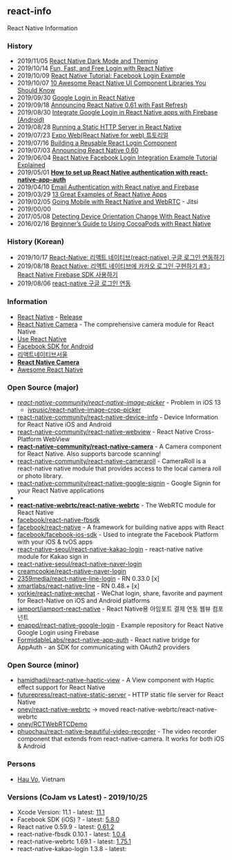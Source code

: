 ## react-info
React Native Information


### History
- 2019/11/05 [React Native Dark Mode and Theming](https://medium.com/javascript-in-plain-english/react-native-dark-mode-and-theming-dc299bec206d)
- 2019/10/14 [Fun, Fast, and Free Login with React Native](https://scotch.io/tutorials/fun-fast-and-free-login-with-react-native)
- 2019/10/09 [React Native Tutorial: Facebook Login Example](https://www.djamware.com/post/5d9d4aeec1fff332c94be1ea/react-native-tutorial-facebook-login-example)
- 2019/10/07 [10 Awesome React Native UI Component Libraries You Should Know](https://medium.com/enappd/10-awesome-react-native-ui-component-libraries-you-should-know-bd7b6bb7e38d)
- 2019/09/30 [Google Login in React Native](https://mobikul.com/google-login-in-react-native/)
- 2019/09/18 [Announcing React Native 0.61 with Fast Refresh](https://facebook.github.io/react-native/blog/2019/09/18/version-0.61)
- 2019/08/30 [Integrate Google Login in React Native apps with Firebase (Android)](https://medium.com/enappd/google-login-in-react-native-android-apps-with-firebase-55ffee3ded90)
- 2019/08/28 [Running a Static HTTP Server in React Native](https://spin.atomicobject.com/2019/08/28/static-http-server-react-native/)
- 2019/07/23 [Expo Web(React Native for web) 튜토리얼](https://meetup.toast.com/posts/191)
- 2019/07/16 [Building a Reusable React Login Component](https://blog.bitsrc.io/building-a-reusable-react-login-component-cc824164ff36)
- 2019/07/03 [Announcing React Native 0.60](https://facebook.github.io/react-native/blog/2019/07/03/version-60)
- 2019/06/04 [React Native Facebook Login Integration Example Tutorial Explained](https://reactnativecode.com/facebook-login-integration/)
- 2019/05/01 [**How to set up React Native authentication with react-native-app-auth**](https://www.freecodecamp.org/news/how-to-set-up-react-native-authentication-with-react-native-app-auth-f6fd66e0e6d0/)
- 2019/04/10 [Email Authentication with React native and Firebase](https://hackernoon.com/email-authentication-with-react-native-and-firebase-99b5e9a579e0)
- 2019/03/29 [13 Great Examples of React Native Apps](https://www.netguru.com/blog/13-great-apps-written-with-react-native)
- 2019/02/05 [Going Mobile with React Native and WebRTC](https://www.slideshare.net/saghul/going-mobile-with-react-native-and-webrtc) - Jitsi
- 2019/00/00
- 2017/05/08 [Detecting Device Orientation Change With React Native](http://www.dotnetsurfers.com/blog/2017/05/08/detecting-device-orientation-change-with-react-native)
- 2016/02/16 [Beginner’s Guide to Using CocoaPods with React Native](https://shift.infinite.red/beginner-s-guide-to-using-cocoapods-with-react-native-46cb4d372995)


### History (Korean)
- 2019/10/17 [React-Native: 리액트 네이티브(react-native) 구글 로그인 연동하기](https://bangc.tistory.com/12)
- 2019/08/18 [React Native: 리액트 네이티브에 카카오 로그인 구현하기 #3 : React Native Firebase SDK 사용하기](https://busy.org/@anpigon/react-native-3-react-native-firebase-sdk)
- 2019/08/06 [react-native 구글 로그인 연동](https://gsgdvxhx.tistory.com/31)


### Information
- [React Native](https://facebook.github.io/react-native/) - [Release](https://nicedoc.io/react-native-community/react-native-releases/blob/master/CHANGELOG.md)
- [React Native Camera](https://react-native-community.github.io/react-native-camera/) - The comprehensive camera module for React Native
- [Use React Native](http://www.reactnative.com/)
- [Facebook SDK for Android](https://developers.facebook.com/docs/android#-facebook-sdk-for-android-)
- [리액트네이티브서울](https://reactnativeseoul.org/)
- [**React Native Camera**](https://react-native-community.github.io/react-native-camera/)
- [Awesome React Native](http://www.awesome-react-native.com/)


### Open Source (major)
- [*react-native-community/react-native-image-picker*](https://github.com/react-native-community/react-native-image-picker) - Problem in iOS 13
    - [ivpusic/react-native-image-crop-picker](https://github.com/ivpusic/react-native-image-crop-picker)
- [react-native-community/react-native-device-info](https://github.com/react-native-community/react-native-device-info) - Device Information for React Native iOS and Android
- [react-native-community/react-native-webview](https://github.com/react-native-community/react-native-webview) - React Native Cross-Platform WebView 
- [**react-native-community/react-native-camera**](https://github.com/react-native-community/react-native-camera) - A Camera component for React Native. Also supports barcode scanning!
- [react-native-community/react-native-cameraroll](https://github.com/react-native-community/react-native-cameraroll) - CameraRoll is a react-native native module that provides access to the local camera roll or photo library.
- [react-native-community/react-native-google-signin](https://github.com/react-native-community/react-native-google-signin) - Google Signin for your React Native applications
- 
- [**react-native-webrtc/react-native-webrtc**](https://github.com/react-native-webrtc/react-native-webrtc) - The WebRTC module for React Native
- [facebook/react-native-fbsdk](https://github.com/facebook/react-native-fbsdk)
- [facebook/react-native](https://github.com/facebook/react-native) - A framework for building native apps with React
- [facebook/facebook-ios-sdk](https://github.com/facebook/facebook-ios-sdk) - Used to integrate the Facebook Platform with your iOS & tvOS apps
- [react-native-seoul/react-native-kakao-login](https://github.com/react-native-seoul/react-native-kakao-login) - react-native native module for Kakao sign in
- [react-native-seoul/react-native-naver-login](https://github.com/react-native-seoul/react-native-naver-login)
- [creamcookie/react-native-naver-login](https://github.com/creamcookie/react-native-naver-login)
- [2359media/react-native-line-login](https://github.com/2359media/react-native-line-login) - RN 0.33.0 [x]
- [xmartlabs/react-native-line](https://github.com/xmartlabs/react-native-line) - RN 0.48.+ [x]
- [yorkie/react-native-wechat](https://github.com/yorkie/react-native-wechat) - WeChat login, share, favorite and payment for React-Native on iOS and Android platforms
- [iamport/iamport-react-native](https://github.com/iamport/iamport-react-native) - React Native용 아임포트 결제 연동 웹뷰 컴포넌트
- [enappd/react-native-google-login](https://github.com/enappd/react-native-google-login) - Example repository for React Native Google Login using Firebase
- [FormidableLabs/react-native-app-auth](https://github.com/FormidableLabs/react-native-app-auth) - React native bridge for AppAuth - an SDK for communicating with OAuth2 providers



### Open Source (minor)
- [hamidhadi/react-native-haptic-view](https://github.com/hamidhadi/react-native-haptic-view) - A View component with Haptic effect support for React Native
- [futurepress/react-native-static-server](https://github.com/futurepress/react-native-static-server) - HTTP static file server for React Native
- [oney/react-native-webrtc](https://github.com/oney/react-native-webrtc) -> moved react-native-webrtc/react-native-webrtc
- [oney/RCTWebRTCDemo](https://github.com/oney/RCTWebRTCDemo)
- [phuochau/react-native-beautiful-video-recorder](https://github.com/phuochau/react-native-beautiful-video-recorder) - The video recorder component that extends from react-native-camera. It works for both iOS & Android

### Persons
- [Hau Vo](https://github.com/phuochau/), Vietnam


### Versions (CoJam vs Latest) - 2019/10/25
- Xcode Version: 11.1 - latest: [11.1](https://developer.apple.com/documentation/xcode_release_notes/)
- Facebook SDK (iOS) ? - latest: [5.8.0](https://github.com/facebook/facebook-ios-sdk/releases)
- React native 0.59.9 - latest: [0.61.2](https://github.com/facebook/react-native/releases)
- react-native-fbsdk 0.10.1 - latest: [1.0.4](https://github.com/facebook/react-native-fbsdk/releases)
- react-native-webrtc 1.69.1 - latest: [1.75.1](https://github.com/react-native-webrtc/react-native-webrtc/releases)
- react-native-kakao-login 1.3.8 - latest: 


